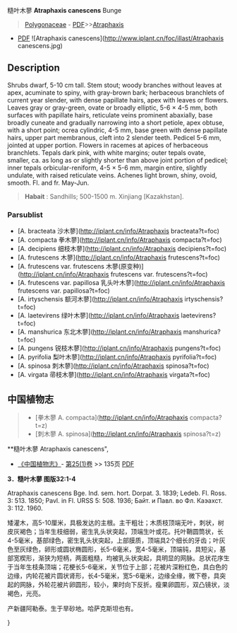 糙叶木蓼 **Atraphaxis canescens** Bunge

> [Polygonaceae](http://iplant.cn/info/Polygonaceae?t=foc) - [PDF](http://www.iplant.cn/foc/pdf/Polygonaceae.pdf)>>[Atraphaxis](http://iplant.cn/info/Atraphaxis?t=foc)
 - [PDF](http://www.iplant.cn/foc/pdf/Atraphaxis.pdf)
![Atraphaxis canescens](http://www.iplant.cn/foc/illast/Atraphaxis canescens.jpg)

## Description

Shrubs dwarf, 5-10 cm tall. Stem stout; woody branches without leaves at apex, acuminate to spiny, with gray-brown bark; herbaceous branchlets of current year slender, with dense papillate hairs, apex with leaves or flowers. Leaves gray or gray-green, ovate or broadly elliptic, 5-6 × 4-5 mm, both surfaces with papillate hairs, reticulate veins prominent abaxially, base broadly cuneate and gradually narrowing into a short petiole, apex obtuse, with a short point; ocrea cylindric, 4-5 mm, base green with dense papillate hairs, upper part membranous, cleft into 2 slender teeth. Pedicel 5-6 mm, jointed at upper portion. Flowers in racemes at apices of herbaceous branchlets. Tepals dark pink, with white margins; outer tepals ovate, smaller, ca. as long as or slightly shorter than above joint portion of pedicel; inner tepals orbicular-reniform, 4-5 × 5-6 mm, margin entire, slightly undulate, with raised reticulate veins. Achenes light brown, shiny, ovoid, smooth. Fl. and fr. May-Jun.


> **Habait** : 
> Sandhills; 500-1500 m. Xinjiang [Kazakhstan].



### Parsublist

* [A.  bracteata  沙木蓼](http://iplant.cn/info/Atraphaxis bracteata?t=foc)
* [A.  compacta  拳木蓼](http://iplant.cn/info/Atraphaxis compacta?t=foc)
* [A.  decipiens  细枝木蓼](http://iplant.cn/info/Atraphaxis decipiens?t=foc)
* [A.  frutescens  木蓼](http://iplant.cn/info/Atraphaxis frutescens?t=foc)
* [A.  frutescens var. frutescens  木蓼(原变种)](http://iplant.cn/info/Atraphaxis frutescens var. frutescens?t=foc)
* [A.  frutescens var. papillosa  乳头叶木蓼](http://iplant.cn/info/Atraphaxis frutescens var. papillosa?t=foc)
* [A.  irtyschensis  额河木蓼](http://iplant.cn/info/Atraphaxis irtyschensis?t=foc)
* [A.  laetevirens  绿叶木蓼](http://iplant.cn/info/Atraphaxis laetevirens?t=foc)
* [A.  manshurica  东北木蓼](http://iplant.cn/info/Atraphaxis manshurica?t=foc)
* [A.  pungens  锐枝木蓼](http://iplant.cn/info/Atraphaxis pungens?t=foc)
* [A.  pyrifolia  梨叶木蓼](http://iplant.cn/info/Atraphaxis pyrifolia?t=foc)
* [A.  spinosa  刺木蓼](http://iplant.cn/info/Atraphaxis spinosa?t=foc)
* [A.  virgata  帚枝木蓼](http://iplant.cn/info/Atraphaxis virgata?t=foc)

## 中国植物志

> * [拳木蓼  A.  compacta](http://iplant.cn/info/Atraphaxis compacta?t=z)
> * [刺木蓼  A.  spinosa](http://iplant.cn/info/Atraphaxis spinosa?t=z)


**糙叶木蓼 Atraphaxis canescens",



* [《中国植物志》](http://www.iplant.cn/frps)- [第25(1)卷](http://www.iplant.cn/frps/vol/25(1)) >> 135页 [PDF](http://www.iplant.cn/frps/pdf/25(1)/135a.PDF)


**3．糙叶木蓼 图版32:1-4**

Atraphaxis canescens Bge. Ind. sem. hort. Dorpat. 3. 1839; Ledeb. Fl. Ross. 3: 513. 1850; Pavl. in Fl. URSS 5: 508. 1936; Байт. и Павл. во Фл. Каэахст. 3: 112. 1960.

矮灌木，高5-10厘米，具极发达的主根。主干粗壮；木质枝顶端无叶，刺状，树皮灰褐色；当年生枝细弱，密生乳头状突起，顶端生叶或花。托叶鞘圆筒状，长4-5毫米，基部绿色，密生乳头状突起，上部膜质，顶端具2个细长的牙齿；叶灰色至灰绿色，卵形或圆状椭圆形，长5-6毫米，宽4-5毫米，顶端钝，具短尖，基部宽楔形，渐狭为短柄，两面粗糙，均被乳头状突起，具明显的网脉。总状花序生于当年生枝条顶端；花梗长5-6毫米，关节位于上部；花被片深粉红色，具白色的边缘，内轮花被片圆状肾形，长4-5毫米，宽5-6毫米，边缘全缘，微下卷，具突起的网脉，外轮花被片卵圆形，较小，果时向下反折。瘦果卵圆形，双凸镜状，淡褐色，光亮。

产新疆阿勒泰。生于旱砂地。哈萨克斯坦也有。



}
